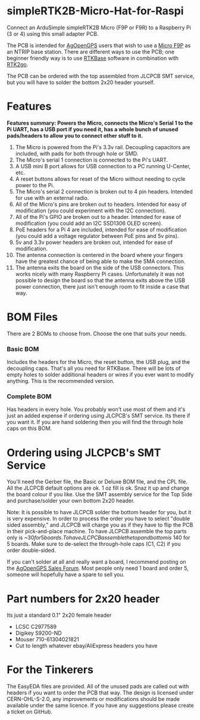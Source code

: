 # simpleRTK2B-Micro-Hat-for-Raspi

Connect an ArduSimple simpleRTK2B Micro (F9P or F9R) to a Raspberry Pi (3 or 4) using this small adapter PCB.

The PCB is intended for [AgOpenGPS](https://github.com/farmerbriantee/AgOpenGPS "github.com/farmerbriantee/AgOpenGPS") users that wish to use a [Micro F9P](https://www.ardusimple.com/product/simplertk2b-micro/m "Ardusimple") as an NTRIP base station. There are different ways to use the PCB; one beginner friendly way is to use [RTKBase](https://github.com/Stefal/rtkbase "github.com/Stefal/rtkbase") software in combination with [RTK2go](http://rtk2go.com/ "rtk2go.com").

The PCB can be ordered with the top assembled from JLCPCB SMT service, but you will have to solder the bottom 2x20 header yourself.



# Features
**Features summary: Powers the Micro, connects the Micro's Serial 1 to the Pi UART, has a USB port if you need it, has a whole bunch of unused pads/headers to allow you to connect other stuff to it.**
1. The Micro is powered from the Pi's 3.3v rail. Decoupling capacitors are included, with pads for both through hole or SMD.
2. The Micro's serial 1 connection is connected to the Pi's UART.
3. A USB mini B port allows for USB connection to a PC running U-Center, etc.
4. A reset buttons allows for reset of the Micro without needing to cycle power to the Pi.
5. The Micro's serial 2 connection is broken out to 4 pin headers. Intended for use with an external radio.
6. All of the Micro's pins are broken out to headers. Intended for easy of modification (you could experiment with the I2C connection).
7. All of the Pi's GPIO are broken out to a header. Intended for ease of modification (you could add an I2C SSD1306 OLED screen).
8. PoE headers for a Pi 4 are included, intended for ease of modification (you could add a voltage regulator between PoE pins and 5v pins).
9. 5v and 3.3v power headers are broken out, intended for ease of modification.
10. The antenna connection is centered in the board where your fingers have the greatest chance of being able to make the SMA connection.
11. The antenna exits the board on the side of the USB connectors. This works nicely with many Raspberry Pi cases. Unfortunately it was not possible to design the board so that the antenna exits above the USB power connection, there just isn't enough room to fit inside a case that way.



# BOM Files

There are 2 BOMs to choose from. Choose the one that suits your needs.

### Basic BOM
Includes the headers for the Micro, the reset button, the USB plug, and the decoupling caps. That's all you need for RTKBase. There will be lots of empty holes to solder additional headers or wires if you ever want to modify anything. This is the recommended version.

### Complete BOM
Has headers in every hole. You probably won't use most of them and it's just an added expense if ordering using JLCPCB's SMT service. Its there if you want it. If you are hand soldering then you will find the through hole caps on this BOM.



# Ordering using JLCPCB's SMT Service

You'll need the Gerber file, the Basic or Deluxe BOM file, and the CPL file. All the JLCPCB default options are ok. 1 oz fill is ok. Snaz it up and change the board colour if you like. Use the SMT assembly service for the Top Side and purchase/solder your own bottom 2x20 header.

Note: It is possible to have JLCPCB solder the bottom header for you, but it is very expensive. In order to process the order you have to select "double sided assembly," and JLCPCB will charge you as if they have to flip the PCB in their pick-and-place machine. To have JLCPCB assemble the top parts only is ~$30 for 5 boards. To have JLCPCB assemble the top and bottom is ~$140 for 5 boards. Make sure to de-select the through-hole caps (C1, C2) if you order double-sided.

If you can't solder at all and really want a board, I recommend posting on the [AgOpenGPS Sales Forum](https://discourse.agopengps.com/c/sales "discourse.agopengps.com/c/sales"). Most people only need 1 board and order 5, someone will hopefully have a spare to sell you.



# Part numbers for 2x20 header

Its just a standard 0.1" 2x20 female header
- LCSC C2977589
- Digikey S9200-ND
- Mouser 710-61304021821
- Cut to length whatever ebay/AliExpress headers you have



# For the Tinkerers
The EasyEDA files are provided. All of the unused pads are called out with headers if you want to order the PCB that way. The design is licensed under CERN-OHL-S-2.0, any improvements or modifications should be made available under the same licence. If you have any suggestions please create a ticket on GitHub.
